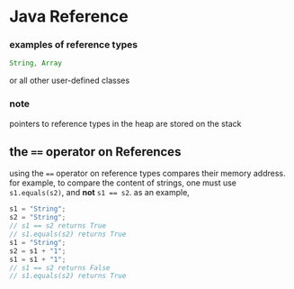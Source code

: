 # Java Reference

### examples of reference types

```java
String, Array
```

or all other user-defined classes

### note

pointers to reference types in the heap are stored on the stack

## the `==` operator on References

using the `==` operator on reference types compares their memory address. for example, to compare the content of strings, one must use `s1.equals(s2)`, and **not** `s1 == s2`. as an example,

```java
s1 = "String";
s2 = "String";
// s1 == s2 returns True
// s1.equals(s2) returns True
s1 = "String";
s2 = s1 + "1";
s1 = s1 + "1";
// s1 == s2 returns False
// s1.equals(s2) returns True
```